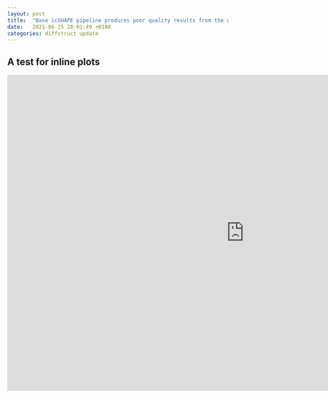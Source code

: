 ```yaml
---
layout: post
title:  "Base icSHAPE pipeline produces poor quality results from the given pipeline"
date:   2021-06-15 20:01:49 +0100
categories: diffstruct update
---
```


## A test for inline plots

<iframe src="https://finn-rpl.github.io/diffstruct/fig3a.html" style="width: 1080px; height: 720px; border: 0px"></iframe>
